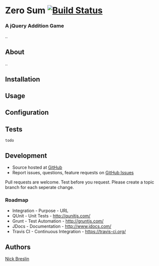 # Zero Sum [![Build Status](https://travis-ci.org/nickbreslin/swiftype-exclusions-wordpress.png?branch=master)](https://travis-ci.org/nickbreslin/swiftype-exclusions-wordpress)
### A jQuery Addition Game

..

## About

..

## Installation

## Usage

## Configuration

## Tests

    todo

## Development

- Source hosted at [GitHub](https://github.com/nickbreslin/swiftype-exclusions-wordpress)
- Report issues, questions, feature requests on [GitHub Issues](https://github.com/nickbreslin/swiftype-exclusions-wordpress/issues)

Pull requests are welcome. Test before you request. Please create a topic branch for each seperate change.

### Roadmap

* Integration - Purpose - URL
* QUnit - Unit Tests - http://qunitjs.com/
* Grunt - Test Automation - http://gruntjs.com/
* JDocs - Documentation - http://www.jdocs.com/
* Travis CI - Continuous Integration - https://travis-ci.org/

## Authors

[Nick Breslin](https://github.com/nickbreslin)